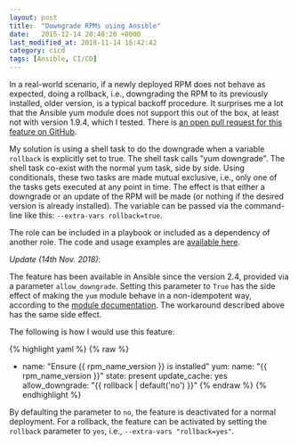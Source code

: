 ```yaml
---
layout: post
title:  "Downgrade RPMs using Ansible"
date:   2015-12-14 20:48:20 +0000
last_modified_at: 2018-11-14 16:42:42
category: cicd
tags: [Ansible, CI/CD]
---
```


In a real-world scenario, if a newly deployed RPM does not behave as expected,
doing a rollback, i.e., downgrading the RPM to its previously installed, older
version, is a typical backoff procedure. It surprises me a lot that the Ansible
yum module does not support this out of the box, at least not with version
1.9.4, which I tested. There is [an open pull request for this feature on
GitHub](https://github.com/ansible/ansible-modules-core/pull/2744).

My solution is using a shell task to do the downgrade when a variable
`rollback` is explicitly set to true. The shell task calls "yum downgrade". The
shell task co-exist with the normal yum task, side by side. Using conditionals,
these two tasks are made mutual exclusive, i.e., only one of the tasks gets
executed at any point in time. The effect is that either a downgrade or an
update of the RPM will be made (or nothing if the desired version is already
installed). The variable can be passed via the command-line like this:
`--extra-vars rollback=true`.

The role can be included in a playbook or included as a dependency of another
role. The code and usage examples are [available
here](https://github.com/ouyi/ansible_yum_updown).

*Update (14th Nov. 2018)*:

The feature has been available in Ansible since the version 2.4, provided via a
parameter `allow_downgrade`. Setting this parameter to `True` has the side effect
of making the `yum` module behave in a non-idempotent way, according to the
[module documentation](https://docs.ansible.com/ansible/latest/modules/yum_module.html).
The workaround described above has the same side effect.

The following is how I would use this feature:

{% highlight yaml %}
{% raw %}
- name: "Ensure {{ rpm_name_version }} is installed"
  yum: 
    name: "{{ rpm_name_version }}"
    state: present
    update_cache: yes
    allow_downgrade: "{{ rollback | default('no') }}"
{% endraw %}
{% endhighlight %}

By defaulting the parameter to `no`, the feature is deactivated for a normal deployment. For a rollback, the feature can be activated by setting the `rollback` parameter to `yes`, i.e., `--extra-vars "rollback=yes"`.
